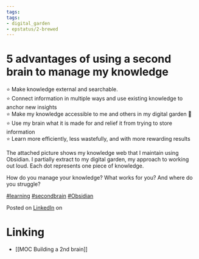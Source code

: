```yaml
---
tags: 
tags: 
- digital_garden
- epstatus/2-brewed
---
```

# 5 advantages of using a second brain to manage my knowledge

⭐️ Make knowledge external and searchable.  
⭐️ Connect information in multiple ways and use existing knowledge to anchor new insights  
⭐️ Make my knowledge accessible to me and others in my digital garden 🌱  
⭐️ Use my brain what it is made for and relief it from trying to store information  
⭐️ Learn more efficiently, less wastefully, and with more rewarding results  
  
The attached picture shows my knowledge web that I maintain using Obsidian. I partially extract to my digital garden, my approach to working out loud. Each dot represents one piece of knowledge.  
  
How do you manage your knowledge? What works for you? And where do you struggle?  
  
[#learning](https://www.linkedin.com/feed/hashtag/?keywords=learning&highlightedUpdateUrns=urn%3Ali%3Aactivity%3A7023895496771436544) [#secondbrain](https://www.linkedin.com/feed/hashtag/?keywords=secondbrain&highlightedUpdateUrns=urn%3Ali%3Aactivity%3A7023895496771436544) [#Obsidian](https://www.linkedin.com/feed/hashtag/?keywords=obsidian&highlightedUpdateUrns=urn%3Ali%3Aactivity%3A7023895496771436544) ‍‍‍‍‍‍‍‍‍‍‍‍‍‍‍‍‍‍‍‍‍‍‍‍‍‍‍‍‍‍‍‍

Posted on [LinkedIn](https://www.linkedin.com/posts/sebastiankamilli_learning-secondbrain-obsidian-activity-7023895496771436544-isw1?utm_source=share&utm_medium=member_desktop) on 

# Linking
* [[MOC Building a 2nd brain]]
